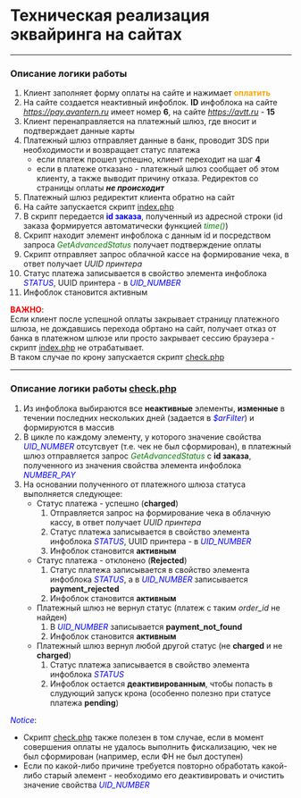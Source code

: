 # Техническая реализация эквайринга на сайтах

---

### Описание логики работы

   1. Клиент заполняет форму оплаты на сайте и нажимает <font color='orange'>**оплатить**</font>
   2. На сайте создается неактивный инфоблок. **ID** инфоблока на сайте *https://pay.avantern.ru* имеет номер **6**, на сайте *https://avtt.ru* - **15**
   3. Клиент перенаправляется на платежный шлюз, где вносит и подтверждает данные карты
   4. Платежный шлюз отправляет данные в банк, проводит 3DS при необходимости и возвращает статус платежа
        - если платеж прошел успешно, клиент переходит на шаг **4**
        - если в платеже отказано - платежный шлюз сообщает об этом клиенту, а также выводит причину отказа. Редиректов со страницы оплаты ***не происходит***
   5. Платежный шлюз редиректит клиента обратно на сайт
   6. На сайте запускается скрипт [index.php](https://)
   7. В скрипт передается <font color='blue'>**id заказа**</font>, полученный из адресной строки (id заказа формируется автоматически функцией <font color='green'>*time()*</font>)
   8. Скрипт находит элемент инфоблока с данным id и посредством запроса <font color='green'>*GetAdvancedStatus*</font> получает подтверждение оплаты
   9. Скрипт отправляет запрос облачной кассе на формирование чека, в ответ получает *UUID принтера*
   10. Статус платежа записывается в свойство элемента инфоблока <font color='blue'>*STATUS*</font>, UUID принтера - в <font color='blue'>*UID_NUMBER*</font>
   11. Инфоблок становится активным

<font color='red'>**ВАЖНО**</font>:<br>
Если клиент после успешной оплаты закрывает страницу платежного шлюза, не дождавшись перехода обртано на сайт, получает отказ от банка в платежном шлюзе или просто закрывает сессию браузера - скрипт [index.php](https://) не отрабатывает.<br>
В таком случае по крону запускается скрипт [check.php](https://)

---

### Описание логики работы [check.php](https://)

   1. Из инфоблока выбираются все **неактивные** элементы, **изменные** в течении последних нескольких дней (задается в <font color='blue'>*$arFilter*</font>) и формируются в массив
   2. В цикле по каждому элементу, у которого значение свойства <font color='blue'>*UID_NUMBER*</font> отсутсвует (т.е. чек не был сформирован), в платежный шлюз отправляется запрос <font color='green'>*GetAdvancedStatus*</font> с **id заказа**, полученного из значения свойства элемента инфоблока <font color='blue'>*NUMBER_PAY*</font>
   3. На основании полученного от платежного шлюза статуса выполняется следующее:
        - Статус платежа - успешно (**charged**)
            1. Отправляется запрос на формирование чека в облачную кассу, в ответ получает *UUID принтера*
            2. Статус платежа записывается в свойство элемента инфоблока <font color='blue'>*STATUS*</font>, UUID принтера - в <font color='blue'>*UID_NUMBER*</font>
            3. Инфоблок становится **активным**
        - Статус платежа - отклонено (**Rejected**)
            1. Статус платежа записывается в свойство элемента инфоблока <font color='blue'>*STATUS*</font>, а в <font color='blue'>*UID_NUMBER*</font> записывается **payment_rejected**
            2. Инфоблок становится **активным**
        - Платежный шлюз не вернул статус (платеж с таким *order_id* не найден)
            1. В <font color='blue'>*UID_NUMBER*</font> записывается **payment_not_found**
            2. Инфоблок становится **активным**
        - Платежный шлюз вернул любой другой статус (не **charged** и не **charged**)
            1. Статус платежа записывается в свойство элемента инфоблока <font color='blue'>*STATUS*</font>
            2. Инфоблок остается **деактивированным**, чтобы попасть в слудующий запуск крона (особенно полезно при статусе платежа **pending**)
   
<font color='blue'>*Notice*</font>:<br>

  - Скрипт [check.php](https://) также полезен в том случае, если в момент совершения оплаты не удалось выполнить фискализацию, чек не был сформирован (например, если ФН не был доступен)
  - Если по какой-либо причине требуется повторно обработать какой-либо старый элемент - необходимо его деактивировать и очистить значение свойства <font color='blue'>*UID_NUMBER*</font>
